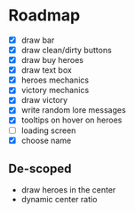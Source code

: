 

# Roadmap

- [x] draw bar
- [x] draw clean/dirty buttons
- [x] draw buy heroes
- [x] draw text box
- [x] heroes mechanics
- [x] victory mechanics
- [x] draw victory
- [x] write random lore messages
- [x] tooltips on hover on heroes
- [ ] loading screen
- [x] choose name

## De-scoped
- draw heroes in the center
- dynamic center ratio
